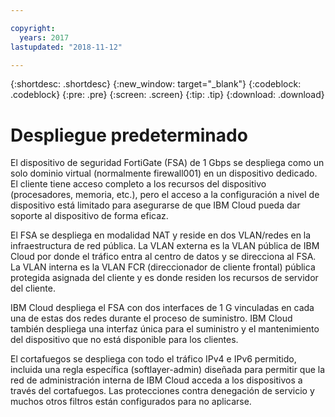 ```yaml
---

copyright:
  years: 2017
lastupdated: "2018-11-12"

---
```


{:shortdesc: .shortdesc}
{:new_window: target="_blank"}
{:codeblock: .codeblock}
{:pre: .pre}
{:screen: .screen}
{:tip: .tip}
{:download: .download}

# Despliegue predeterminado

El dispositivo de seguridad FortiGate (FSA) de 1 Gbps se despliega como un solo dominio virtual (normalmente firewall001) en un dispositivo dedicado. El cliente tiene acceso completo a los recursos del dispositivo (procesadores, memoria, etc.), pero el acceso a la configuración a nivel de dispositivo está limitado para asegurarse de que IBM Cloud pueda dar soporte al dispositivo de forma eficaz.

El FSA se despliega en modalidad NAT y reside en dos VLAN/redes en la infraestructura de red pública. La VLAN externa es la VLAN pública de IBM Cloud por donde el tráfico entra al centro de datos y se direcciona al FSA. La VLAN interna es la VLAN FCR (direccionador de cliente frontal) pública protegida asignada del cliente y es donde residen los recursos de servidor del cliente.  

IBM Cloud despliega el FSA con dos interfaces de 1 G vinculadas en cada una de estas dos redes durante el proceso de suministro. IBM Cloud también despliega una interfaz única para el suministro y el mantenimiento del dispositivo que no está disponible para los clientes.

El cortafuegos se despliega con todo el tráfico IPv4 e IPv6 permitido, incluida una regla específica (softlayer-admin) diseñada para permitir que la red de administración interna de IBM Cloud acceda a los dispositivos a través del cortafuegos. Las protecciones contra denegación de servicio y muchos otros filtros están configurados para no aplicarse.
